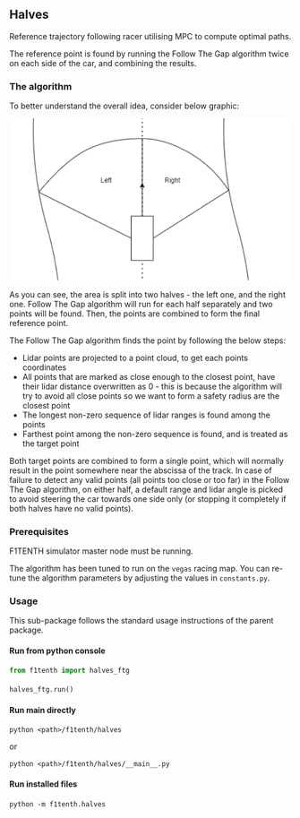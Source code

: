 ## Halves

Reference trajectory following racer utilising MPC to compute optimal paths.

The reference point is found by running the Follow The Gap algorithm twice on each side of the car, and combining the
results.

### The algorithm

To better understand the overall idea, consider below graphic:

![Halves algorithm helper graphic](../res/halves_graphic.PNG "halves_graphic")

As you can see, the area is split into two halves - the left one, and the right one. Follow The Gap algorithm will run
for each half separately and two points will be found. Then, the points are combined to form the final reference point.

The Follow The Gap algorithm finds the point by following the below steps:

- Lidar points are projected to a point cloud, to get each points coordinates
- All points that are marked as close enough to the closest point, have their lidar distance overwritten as 0 - this
is because the algorithm will try to avoid all close points so we want to form a safety radius are the closest point
- The longest non-zero sequence of lidar ranges is found among the points
- Farthest point among the non-zero sequence is found, and is treated as the target point

Both target points are combined to form a single point, which will normally result in the point somewhere near
the abscissa of the track. In case of failure to detect any valid points (all points too close or too far) in the
Follow The Gap algorithm, on either half, a default range and lidar angle is picked to avoid steering the car towards
one side only (or stopping it completely if both halves have no valid points).

### Prerequisites

F1TENTH simulator master node must be running.

The algorithm has been tuned to run on the `vegas` racing map. You can re-tune the algorithm parameters by adjusting
the values in `constants.py`.

### Usage

This sub-package follows the standard usage instructions of the parent package.

#### Run from python console

```python
from f1tenth import halves_ftg

halves_ftg.run()
```

#### Run main directly

```
python <path>/f1tenth/halves
```

or

```
python <path>/f1tenth/halves/__main__.py
```

#### Run installed files

```
python -m f1tenth.halves
```
